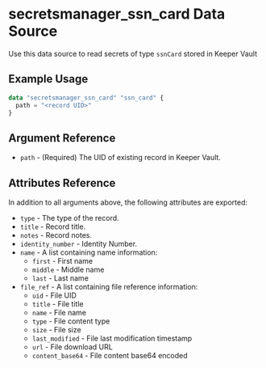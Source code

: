 # secretsmanager_ssn_card Data Source

Use this data source to read secrets of type `ssnCard` stored in Keeper Vault

## Example Usage

```terraform
data "secretsmanager_ssn_card" "ssn_card" {
  path = "<record UID>"
}
```

## Argument Reference

* `path` - (Required) The UID of existing record in Keeper Vault.

## Attributes Reference

In addition to all arguments above, the following attributes are exported:

* `type` - The type of the record.
* `title` - Record title.
* `notes` - Record notes.
* `identity_number` - Identity Number.
* `name` - A list containing name information:
  - `first` - First name
  - `middle` - Middle name
  - `last` - Last name
* `file_ref` - A list containing file reference information:
  - `uid` - File UID
  - `title` - File title
  - `name` - File name
  - `type` - File content type
  - `size` - File size
  - `last_modified` - File last modification timestamp
  - `url` - File download URL
  - `content_base64` - File content base64 encoded
